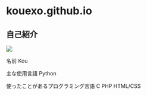 # kouexo.github.io
## 自己紹介
![](/assets/images/chameleon.png)
<p>名前  
Kou
<p>主な使用言語  
Python
<p>使ったことがあるプログラミング言語  
C PHP HTML/CSS 